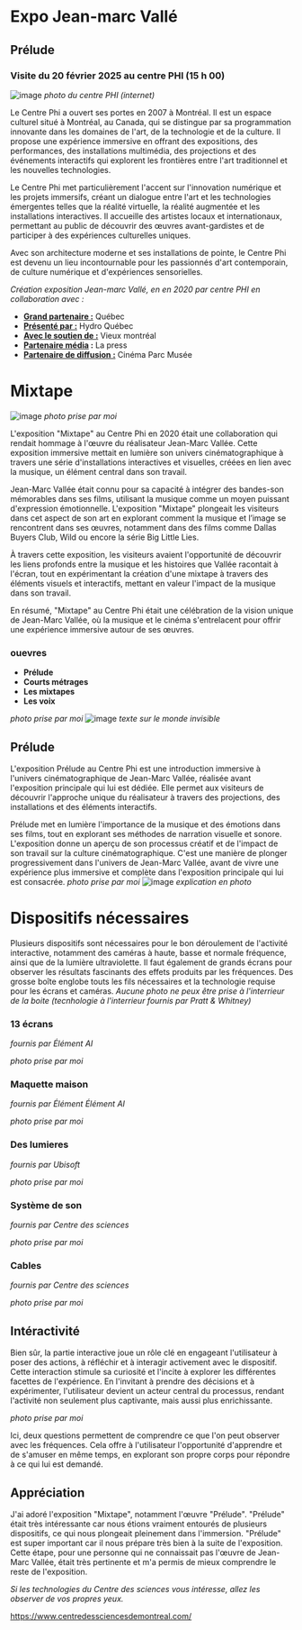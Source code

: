 # Expo Jean-marc Vallé  
## Prélude
### Visite du 20 février 2025 au centre PHI (15 h 00)
![image](media/centre_phi_batiment.jpg)
*photo du centre PHI (internet)*

Le Centre Phi a ouvert ses portes en 2007 à Montréal. Il est un espace culturel situé à Montréal, au Canada, qui se distingue par sa programmation innovante dans les domaines de l'art, de la technologie et de la culture. Il propose une expérience immersive en offrant des expositions, des performances, des installations multimédia, des projections et des événements interactifs qui explorent les frontières entre l'art traditionnel et les nouvelles technologies.

Le Centre Phi met particulièrement l'accent sur l'innovation numérique et les projets immersifs, créant un dialogue entre l'art et les technologies émergentes telles que la réalité virtuelle, la réalité augmentée et les installations interactives. Il accueille des artistes locaux et internationaux, permettant au public de découvrir des œuvres avant-gardistes et de participer à des expériences culturelles uniques.

Avec son architecture moderne et ses installations de pointe, le Centre Phi est devenu un lieu incontournable pour les passionnés d'art contemporain, de culture numérique et d'expériences sensorielles.


 *Création exposition Jean-marc Vallé, en  en 2020 par centre PHI en collaboration avec :*
 - <ins>**Grand partenaire :</ins>** Québec
 - <ins>**Présenté par :</ins>** Hydro Québec
 - <ins>**Avec le soutien de :</ins>** Vieux montréal
 - <ins>**Partenaire média</ins> :** La press
 - <ins>**Partenaire de diffusion :</ins>** Cinéma Parc Musée
 

# **Mixtape**
![image](media/centre_phi_batiment.jpg)
*photo prise par moi*
 

L'exposition "Mixtape" au Centre Phi en 2020 était une collaboration qui rendait hommage à l'œuvre du réalisateur Jean-Marc Vallée. Cette exposition immersive mettait en lumière son univers cinématographique à travers une série d'installations interactives et visuelles, créées en lien avec la musique, un élément central dans son travail.

Jean-Marc Vallée était connu pour sa capacité à intégrer des bandes-son mémorables dans ses films, utilisant la musique comme un moyen puissant d'expression émotionnelle. L'exposition "Mixtape" plongeait les visiteurs dans cet aspect de son art en explorant comment la musique et l’image se rencontrent dans ses œuvres, notamment dans des films comme Dallas Buyers Club, Wild ou encore la série Big Little Lies.

À travers cette exposition, les visiteurs avaient l'opportunité de découvrir les liens profonds entre la musique et les histoires que Vallée racontait à l'écran, tout en expérimentant la création d'une mixtape à travers des éléments visuels et interactifs, mettant en valeur l'impact de la musique dans son travail.

En résumé, "Mixtape" au Centre Phi était une célébration de la vision unique de Jean-Marc Vallée, où la musique et le cinéma s'entrelacent pour offrir une expérience immersive autour de ses œuvres.

### ouevres
- **Prélude**
- **Courts métrages**
- **Les mixtapes**
- **Les voix**


*photo prise par moi*
 ![image](media/centre_phi_batiment.jpg)
 *texte sur le monde invisible*

 
 ## **Prélude**
L'exposition Prélude au Centre Phi est une introduction immersive à l'univers cinématographique de Jean-Marc Vallée, réalisée avant l'exposition principale qui lui est dédiée. Elle permet aux visiteurs de découvrir l'approche unique du réalisateur à travers des projections, des installations et des éléments interactifs.

Prélude met en lumière l'importance de la musique et des émotions dans ses films, tout en explorant ses méthodes de narration visuelle et sonore. L'exposition donne un aperçu de son processus créatif et de l'impact de son travail sur la culture cinématographique. C'est une manière de plonger progressivement dans l'univers de Jean-Marc Vallée, avant de vivre une expérience plus immersive et complète dans l'exposition principale qui lui est consacrée.
 *photo prise par moi*
![image](media/centre_phi_batiment.jpg)
*explication en photo*


# **Dispositifs nécessaires**

Plusieurs dispositifs sont nécessaires pour le bon déroulement de l'activité interactive, notamment des caméras à haute, basse et normale fréquence, ainsi que de la lumière ultraviolette. Il faut également de grands écrans pour observer les résultats fascinants des effets produits par les fréquences. Des grosse boîte englobe touts les fils nécessaires et la technologie requise pour les écrans et caméras. *Aucune photo ne peux être prise à l'interrieur de la boite (tecnhologie à l'interrieur fournis par  Pratt & Whitney)*



### 13 écrans
*fournis par Élément AI*

 *photo prise par moi*

### Maquette maison
*fournis par Élément Élément AI*

 *photo prise par moi*

### Des lumieres
*fournis par Ubisoft*


 *photo prise par moi*

### Système de son
*fournis par Centre des sciences*

 *photo prise par moi*

### Cables
*fournis par Centre des sciences*

 *photo prise par moi*


## Intéractivité

Bien sûr, la partie interactive joue un rôle clé en engageant l'utilisateur à poser des actions, à réfléchir et à interagir activement avec le dispositif. Cette interaction stimule sa curiosité et l'incite à explorer les différentes facettes de l'expérience. En l'invitant à prendre des décisions et à expérimenter, l'utilisateur devient un acteur central du processus, rendant l'activité non seulement plus captivante, mais aussi plus enrichissante.



 *photo prise par moi*

 
Ici, deux questions permettent de comprendre ce que l'on peut observer avec les fréquences. Cela offre à l'utilisateur l'opportunité d'apprendre et de s'amuser en même temps, en explorant son propre corps pour répondre à ce qui lui est demandé.


## Appréciation

J'ai adoré l'exposition "Mixtape", notamment l'œuvre "Prélude". "Prélude" était très intéressante car nous étions vraiment entourés de plusieurs dispositifs, ce qui nous plongeait pleinement dans l'immersion. "Prélude" est super important car il nous prépare très bien à la suite de l'exposition. Cette étape, pour une personne qui ne connaissait pas l'œuvre de Jean-Marc Vallée, était très pertinente et m'a permis de mieux comprendre le reste de l'exposition.


*Si les technologies du Centre des sciences vous intéresse, allez les observer de vos propres yeux.*

https://www.centredessciencesdemontreal.com/





